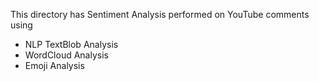 This directory has Sentiment Analysis performed on YouTube comments using 
- NLP TextBlob Analysis
- WordCloud Analysis
- Emoji Analysis
